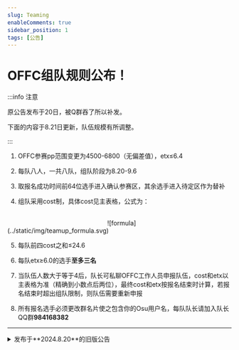 ```yaml
---
slug: Teaming
enableComments: true
sidebar_position: 1
tags: [公告]
---
```


# OFFC组队规则公布！

:::info 注意

原公告发布于20日，被Q群吞了所以补发。

下面的内容于8.21日更新，队伍规模有所调整。

:::


1. OFFC参赛pp范围变更为<FntColor color="#198dff">4500-6800</FntColor>（无偏差值），<FntColor color="#198dff">etx≤6.4</FntColor>

2. 每队八人，一共八队，组队阶段为8.20-9.6

<!-- truncate -->

3. 取报名成功时间前64位选手进入确认参赛区，其余选手进入待定区作为替补

4. 组队采用cost制，具体cost见主表格，公式为：

<br />
&nbsp;&nbsp;&nbsp;&nbsp;&nbsp;&nbsp;&nbsp;&nbsp;&nbsp;&nbsp;&nbsp;&nbsp;&nbsp;&nbsp;&nbsp;&nbsp;&nbsp;&nbsp;&nbsp;&nbsp;&nbsp;&nbsp;&nbsp;&nbsp;&nbsp;&nbsp;&nbsp;&nbsp;&nbsp;&nbsp;&nbsp;&nbsp;&nbsp;&nbsp;&nbsp;&nbsp;&nbsp;&nbsp;&nbsp;&nbsp;&nbsp;&nbsp;&nbsp;&nbsp;&nbsp;&nbsp;&nbsp;&nbsp;&nbsp;&nbsp;&nbsp;&nbsp;&nbsp;&nbsp;&nbsp;&nbsp;&nbsp;![formula](../static/img/teamup_formula.svg)

5. 每队前四<FntColor color="#198dff">cost之和≤24.6</FntColor>

6. 每队<FntColor color="#198dff">etx≥6.0</FntColor>的选手**至多三名**

7. 当队伍人数大于等于4后，队长可私聊OFFC工作人员申报队伍，cost和etx以主表格为准（精确到小数点后两位），最终cost和etx按报名结束时计算，若报名结束时超出组队限制，则队伍需要重新申报

8. 所有报名选手必须更改群名片使之包含你的Osu用户名，每队队长请加入队长QQ群**984168382**

---

<details>
  <summary>发布于**2024.8.20**的旧版公告</summary>
  1. OFFC参赛pp范围变更为<FntColor color="#198dff">4500-6800</FntColor>（无偏差值），<FntColor color="#198dff">etx≤6.4</FntColor>

  2. 每队七人，一共八队，组队阶段为8.20-9.6
  
  3. 取报名成功时间前56位选手进入确认参赛区，其余选手进入待定区作为替补；若某一时刻报名成功人数≥64，则取报名成功时间前64位选手进入确认参赛区，其余选手进入待定区 作为替补，此时变为每队八人，队伍需要重新申报
  
  4. 组队采用cost制，具体cost见主表格，公式为：
  
  <br />
  &nbsp;&nbsp;&nbsp;&nbsp;&nbsp;&nbsp;&nbsp;&nbsp;&nbsp;&nbsp;&nbsp;&nbsp;&nbsp;&nbsp;&nbsp;&nbsp;&nbsp;&nbsp;&nbsp;&nbsp;&nbsp;&nbsp;&nbsp;&nbsp;&nbsp;&nbsp;&nbsp;&nbsp;&nbsp;&nbsp;&nbsp;&nbsp;&nbsp;&nbsp;&nbsp;&nbsp;&nbsp;&nbsp;&nbsp;&nbsp;&nbsp;&nbsp;&nbsp;&nbsp;&nbsp;&nbsp;&nbsp;&nbsp;&nbsp;&nbsp;&nbsp;&nbsp;&nbsp;&nbsp;&nbsp;&nbsp;&nbsp;![formula](../static/img/teamup_formula.svg)

  5. 每队前四<FntColor color="#198dff">cost之和≤24.6</FntColor>
  6. 每队<FntColor color="#198dff">etx≥6.0</FntColor>的选手**至多三名**
  
  7. 当队伍人数大于等于4后，队长可私聊OFFC工作人员申报队伍，cost和etx以主表格为准（精确到小数点后两位），最终cost和etx按报名结束时计算，若报名结束时超出组队限制，则队伍需要重新申报
  
  8. 所有报名选手必须更改群名片使之包含你的Osu用户名，每队队长请加入队长QQ群**984168382**

</details>
